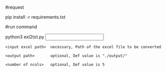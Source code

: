 #request

pip install -r requirements.txt

#run command

python3 exl2txt.py  <input excel path> <output path> <number of ncols>
    
    <input excel path>  necessary, Path of the excel file to be converted
    
    <output path>       optional, Def value is "./output/"
        
    <number of ncols>   optional, Def value is 5
